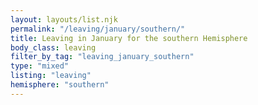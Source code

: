 ```yaml
---
layout: layouts/list.njk
permalink: "/leaving/january/southern/"
title: Leaving in January for the southern Hemisphere
body_class: leaving
filter_by_tag: "leaving_january_southern"
type: "mixed"
listing: "leaving"
hemisphere: "southern"
---
```

